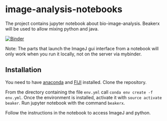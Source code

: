 # image-analysis-notebooks

The project contains jupyter notebook about bio-image-analysis. Beakerx will be used to allow mixing python and java.
 
[![Binder](https://mybinder.org/badge.svg)](https://mybinder.org/v2/gh/MontpellierRessourcesImagerie/image-analysis-notebooks/v1.0.3)

Note: The parts that launch the ImageJ gui interface from a notebook will only work when you run it locally, not on the server via mybinder.

## Installation

You need to have [anaconda](https://www.anaconda.com/download/#linux) and [FIJI](http://fiji.sc/) installed. Clone the repository. 

From the directory containing the file `env.yml` call `conda env create -f env.yml`. Once the environment is installed, activate it  with `source activate beaker`. Run jupyter notebook with the command `beakerx`.

Follow the instructions in the notebook to access ImageJ and python.


